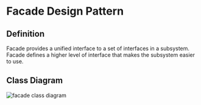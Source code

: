 # Facade Design Pattern
## Definition
Facade provides a unified interface to a set of interfaces in a subsystem. Facade defines a higher level of interface that makes the subsystem easier to use.

## Class Diagram
![facade class diagram](http://www.design-patterns-stories.com/assets/img/uml/facade.png)